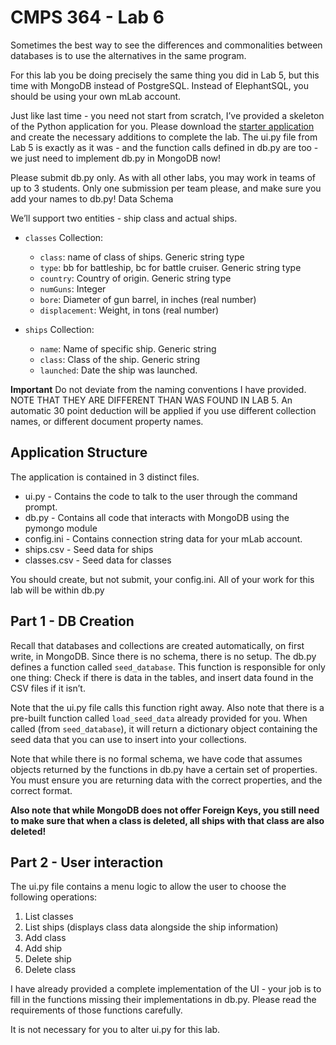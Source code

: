 # CMPS 364 - Lab 6

Sometimes the best way to see the differences and commonalities between databases is to use the alternatives in the same program.  

For this lab you be doing precisely the same thing you did in Lab 5, but this time with MongoDB instead of PostgreSQL.  Instead of ElephantSQL, you should be using your own mLab account.  

Just like last time - you need not start from scratch, I’ve provided a skeleton of the Python application for you.  Please download the [starter application](lab6.zip) and create the necessary additions to complete the lab.  The ui.py file from Lab 5 is exactly as it was - and the function calls defined in db.py are too - we just need to implement db.py in MongoDB now!

Please submit db.py only.  As with all other labs, you may work in teams of up to 3 students.  Only one submission per team please, and make sure you add your names to db.py!
Data Schema

We’ll support two entities - ship class and actual ships.

- `classes` Collection:
  - `class`: name of class of ships.  Generic string type
  - `type`: bb for battleship, bc for battle cruiser. Generic string type
  - `country`: Country of origin.  Generic string type
  - `numGuns`: Integer
  - `bore`: Diameter of gun barrel, in inches (real number)
  - `displacement`: Weight, in tons (real number)

- `ships` Collection:        
  - `name`:  Name of specific ship.  Generic string
  - `class`: Class of the ship.  Generic string
  - `launched`: Date the ship was launched.

**Important** Do not deviate from the naming conventions I have provided.  NOTE THAT THEY ARE DIFFERENT THAN WAS FOUND IN LAB 5.  An automatic 30 point deduction will be applied if you use different collection names, or different document property names.



## Application Structure

The application is contained in 3 distinct files.  
- ui.py - Contains the code to talk to the user through the command prompt.
- db.py - Contains all code that interacts with MongoDB using the pymongo module
- config.ini - Contains connection string data for your mLab account.
- ships.csv - Seed data for ships
- classes.csv - Seed data for classes

You should create, but not submit, your config.ini.  All of your work for this lab will be within db.py  

## Part 1 - DB Creation

Recall that databases and collections are created automatically, on first write, in MongoDB.  Since there is no schema, there is no setup.  The db.py defines a function called `seed_database`.  This function is responsible for only one thing: Check if there is data in the tables, and insert data found in the CSV files if it isn’t.

Note that the ui.py file calls this function right away.  Also note that there is a pre-built function called `load_seed_data` already provided for you.  When called (from `seed_database`), it will return a dictionary object containing the seed data that you can use to insert into your collections.

Note that while there is no formal schema, we have code that assumes objects returned by the functions in db.py have a certain set of properties.  You must ensure you are returning data with the correct properties, and the correct format.

**Also note that while MongoDB does not offer Foreign Keys, you still need to make sure that when a class is deleted, all ships with that class are also deleted!**

## Part 2 - User interaction

The ui.py file contains a menu logic to allow the user to choose the following operations:

1. List classes
2. List ships (displays class data alongside the ship information)
3. Add class
4. Add ship
5. Delete ship
6. Delete class

I have already provided a complete implementation of the UI - your job is to fill in the functions missing their implementations in db.py.  Please read the requirements of those functions carefully.

It is not necessary for you to alter ui.py for this lab.
